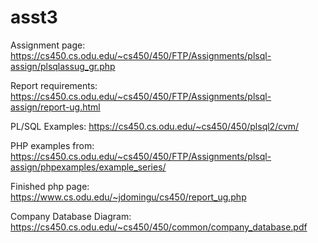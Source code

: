 # asst3
Assignment page: https://cs450.cs.odu.edu/~cs450/450/FTP/Assignments/plsql-assign/plsqlassug_gr.php

Report requirements: https://cs450.cs.odu.edu/~cs450/450/FTP/Assignments/plsql-assign/report-ug.html

PL/SQL Examples: https://cs450.cs.odu.edu/~cs450/450/plsql2/cvm/

PHP examples from: https://cs450.cs.odu.edu/~cs450/450/FTP/Assignments/plsql-assign/phpexamples/example_series/

Finished php page: https://www.cs.odu.edu/~jdomingu/cs450/report_ug.php

Company Database Diagram: https://cs450.cs.odu.edu/~cs450/450/common/company_database.pdf

